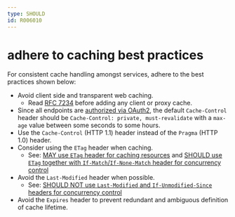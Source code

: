 ```yaml
---
type: SHOULD
id: R006010
---
```


# adhere to caching best practices

For consistent cache handling amongst services, adhere to the best practices shown below:

- Avoid client side and transparent web caching.
  - Read [RFC 7234](https://tools.ietf.org/html/rfc7234) before adding any client or proxy cache.
- Since all endpoints are [authorized via OAuth2](./../020_authorization/2010_must-define-and-assign-permissions-by-using-scopes.md), the default `Cache-Control` header should be `Cache-Control: private, must-revalidate` with a `max-age` value between some seconds to some hours.
- Use the `Cache-Control` (HTTP 1.1) header instead of the `Pragma` (HTTP 1.0) header.
- Consider using the `ETag` header when caching.
  - See: [MAY use `ETag` header for caching resources](R000010) and [SHOULD use `ETag` together with `If-Match`/`If-None-Match` header for concurrency control](./R000060)
- Avoid the `Last-Modified` header when possible.
  - See: [SHOULD NOT use `Last-Modified` and `If-Unmodified-Since` headers for concurrency control](./2040_should-not-use-last-modified-and-if-unmodified-since-headers-for-concurrency-control.md)
- Avoid the `Expires` header to prevent redundant and ambiguous definition of cache lifetime.
